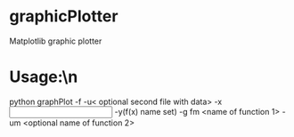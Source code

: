 # graphicPlotter
Matplotlib graphic plotter 

# Usage:\n
  python graphPlot -f <path to the file with the data> -u< optional second file with data> -x <input name set> -y(f(x) name set) -g <graphic title> fm <name of function 1> -um <optional name of function 2>
